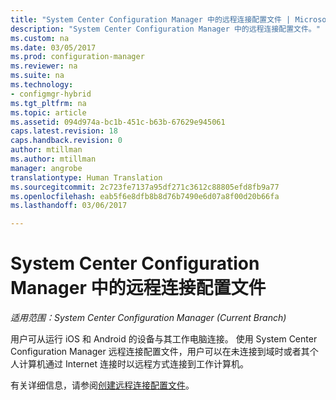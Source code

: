 ```yaml
---
title: "System Center Configuration Manager 中的远程连接配置文件 | Microsoft Docs"
description: "System Center Configuration Manager 中的远程连接配置文件。"
ms.custom: na
ms.date: 03/05/2017
ms.prod: configuration-manager
ms.reviewer: na
ms.suite: na
ms.technology:
- configmgr-hybrid
ms.tgt_pltfrm: na
ms.topic: article
ms.assetid: 094d974a-bc1b-451c-b63b-67629e945061
caps.latest.revision: 18
caps.handback.revision: 0
author: mtillman
ms.author: mtillman
manager: angrobe
translationtype: Human Translation
ms.sourcegitcommit: 2c723fe7137a95df271c3612c88805efd8fb9a77
ms.openlocfilehash: eab5f6e8dfb8b8d76b7490e6d07a8f00d20b66fa
ms.lasthandoff: 03/06/2017

---
```

# <a name="remote-connection-profiles-in-system-center-configuration-manager"></a>System Center Configuration Manager 中的远程连接配置文件

*适用范围：System Center Configuration Manager (Current Branch)*

用户可从运行 iOS 和 Android 的设备与其工作电脑连接。 使用 System Center Configuration Manager 远程连接配置文件，用户可以在未连接到域时或者其个人计算机通过 Internet 连接时以远程方式连接到工作计算机。

有关详细信息，请参阅[创建远程连接配置文件](../../compliance/deploy-use/create-remote-connection-profiles.md)。

